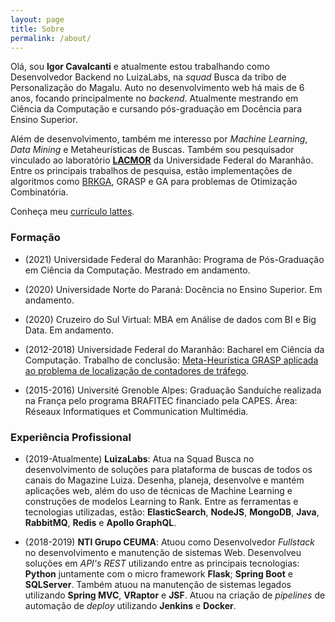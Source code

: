 ```yaml
---
layout: page
title: Sobre
permalink: /about/
---
```


Olá, sou **Igor Cavalcanti** e atualmente estou trabalhando como Desenvolvedor Backend no LuizaLabs, na *squad* Busca da tribo de Personalização do Magalu. Auto no desenvolvimento web há mais de 6 anos, focando principalmente no *backend*. Atualmente mestrando em Ciência da Computação e cursando pós-graduação em Docência para Ensino Superior.

Além de desenvolvimento, também me interesso por *Machine Learning*, *Data Mining* e Metaheurísticas de Buscas. Também sou pesquisador vinculado ao laboratório [**LACMOR**](http://lacmor.ufma.br/) da Universidade Federal do Maranhão. Entre os principais trabalhos de pesquisa, estão implementações de algoritmos como [BRKGA](https://gitlab.com/cavalcantigor/algoritmos-de-otimizacao/tree/master/brkga-pctsp), GRASP e GA para problemas de Otimização Combinatória.

Conheça meu [currículo lattes](http://lattes.cnpq.br/5478446734569628).

### Formação

* (2021) Universidade Federal do Maranhão: Programa de Pós-Graduação em Ciência da Computação.
Mestrado em andamento.

* (2020) Universidade Norte do Paraná: Docência no Ensino Superior. Em andamento.

* (2020) Cruzeiro do Sul Virtual: MBA em Análise de dados com BI e Big Data. Em andamento.

* (2012-2018) Universidade Federal do Maranhão: Bacharel em Ciência da Computação.
Trabalho de conclusão: [Meta-Heurística GRASP aplicada ao problema de localização de contadores de tráfego](https://monografias.ufma.br/jspui/handle/123456789/3496).

* (2015-2016) Université Grenoble Alpes: Graduação Sanduíche realizada na França pelo programa BRAFITEC financiado pela CAPES. Área: Réseaux Informatiques et Communication Multimédia.

### Experiência Profissional

* (2019-Atualmente) **LuizaLabs**: Atua na Squad Busca no desenvolvimento de soluções para plataforma de buscas de todos os canais do Magazine Luiza. Desenha, planeja, desenvolve e mantém aplicações web, além do uso de técnicas de Machine Learning e construções de modelos Learning to Rank. Entre as ferramentas e tecnologias utilizadas, estão: **ElasticSearch**, **NodeJS**, **MongoDB**, **Java**, **RabbitMQ**, **Redis** e **Apollo GraphQL**.

* (2018-2019) **NTI Grupo CEUMA**: Atuou como Desenvolvedor *Fullstack* no desenvolvimento e manutenção de sistemas Web. Desenvolveu soluções em *API's REST* utilizando entre as principais tecnologias: **Python** juntamente com o micro framework **Flask**; **Spring Boot** e **SQLServer**. Também atuou na manutenção de sistemas legados utilizando **Spring MVC**, **VRaptor** e **JSF**. Atuou na criação de *pipelines* de automação de *deploy* utilizando **Jenkins** e **Docker**.